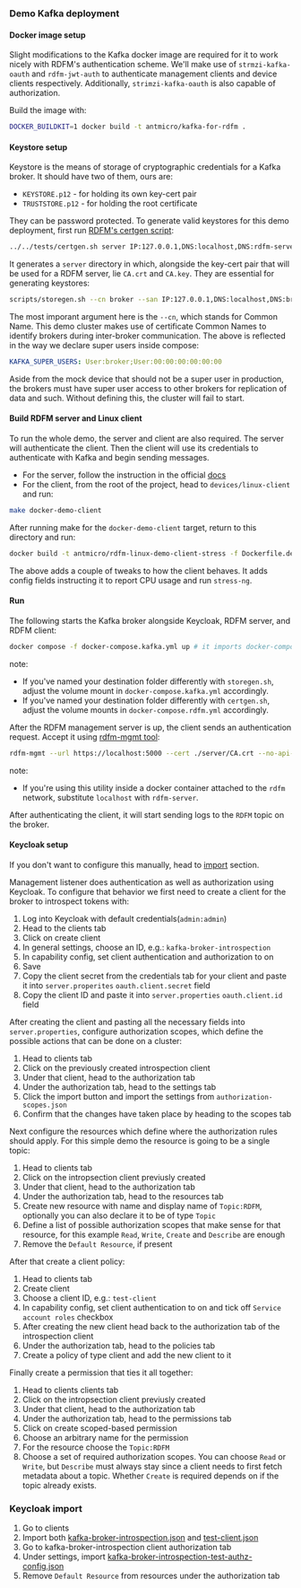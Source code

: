 ### Demo Kafka deployment

#### Docker image setup

Slight modifications to the Kafka docker image are required for it to work nicely with RDFM's authentication scheme. We'll make use of `strmzi-kafka-oauth` and `rdfm-jwt-auth` to authenticate management clients and device clients respectively. Additionally, `strimzi-kafka-oauth` is also capable of authorization.

Build the image with:

```sh
DOCKER_BUILDKIT=1 docker build -t antmicro/kafka-for-rdfm .
```

#### Keystore setup

Keystore is the means of storage of cryptographic credentials for a Kafka broker. It should have two of them, ours are:

* `KEYSTORE.p12` - for holding its own key-cert pair
* `TRUSTSTORE.p12` - for holding the root certificate

They can be password protected. To generate valid keystores for this demo deployment, first run [RDFM's certgen script](../../tests/certgen.sh):

```sh
../../tests/certgen.sh server IP:127.0.0.1,DNS:localhost,DNS:rdfm-server DEVICE no
```

It generates a `server` directory in which, alongside the key-cert pair that will be used for a RDFM server, lie `CA.crt` and `CA.key`. They are essential for generating keystores:

```sh
scripts/storegen.sh --cn broker --san IP:127.0.0.1,DNS:localhost,DNS:broker --password 123123 --destination broker --cacert server/CA.crt --cakey server/CA.key
```

The most imporant argument here is the `--cn`, which stands for Common Name. This demo cluster makes use of certificate Common Names to identify brokers during inter-broker communication. The above is reflected in the way we declare super users inside compose:

```yml
KAFKA_SUPER_USERS: User:broker;User:00:00:00:00:00:00
```

Aside from the mock device that should not be a super user in production, the brokers must have super user access to other brokers for replication of data and such. Without defining this, the cluster will fail to start.

#### Build RDFM server and Linux client

To run the whole demo, the server and client are also required. The server will authenticate the client. Then the client will use its credentials to authenticate with Kafka and begin sending messages.

* For the server, follow the instruction in the official [docs](https://antmicro.github.io/rdfm/rdfm_mgmt_server.html)
* For the client, from the root of the project, head to `devices/linux-client` and run:

```sh
make docker-demo-client
```

After running make for the `docker-demo-client` target, return to this directory and run:

```sh
docker build -t antmicro/rdfm-linux-demo-client-stress -f Dockerfile.demo-client-stress .
```

The above adds a couple of tweaks to how the client behaves. It adds config fields instructing it to report CPU usage and run `stress-ng`.

#### Run

The following starts the Kafka broker alongside Keycloak, RDFM server, and RDFM client:

```sh
docker compose -f docker-compose.kafka.yml up # it imports docker-compose.rdfm.yml
```

note:
* If you've named your destination folder differently with `storegen.sh`, adjust the volume mount in `docker-compose.kafka.yml` accordingly.
* If you've named your destination folder differently with `certgen.sh`, adjust the volume mounts in `docker-compose.rdfm.yml` accordingly.

After the RDFM management server is up, the client sends an authentication request. Accept it using [rdfm-mgmt tool](../../../manager):

```sh
rdfm-mgmt --url https://localhost:5000 --cert ./server/CA.crt --no-api-auth devices auth <mac-addr>
```

note:
* If you're using this utility inside a docker container attached to the `rdfm` network, substitute `localhost` with `rdfm-server`.

After authenticating the client, it will start sending logs to the `RDFM` topic on the broker.

#### Keycloak setup

If you don't want to configure this manually, head to [import](#keycloak-import) section.

Management listener does authentication as well as authorization using Keycloak. To configure that behavior we first need to create a client for the broker to introspect tokens with:

1. Log into Keycloak with default credentials(`admin:admin`)
2. Head to the clients tab
3. Click on create client
4. In general settings, choose an ID, e.g.: `kafka-broker-introspection`
5. In capability config, set client authentication and authorization to on
6. Save
7. Copy the client secret from the credentials tab for your client and paste it into `server.properites` `oauth.client.secret` field
8. Copy the client ID and paste it into `server.properties` `oauth.client.id` field

After creating the client and pasting all the necessary fields into `server.properties`, configure authorization scopes, which define the possible actions that can be done on a cluster:

1. Head to clients tab
2. Click on the previously created introspection client
3. Under that client, head to the authorization tab
4. Under the authorization tab, head to the settings tab
5. Click the import button and import the settings from `authorization-scopes.json`
6. Confirm that the changes have taken place by heading to the scopes tab

Next configure the resources which define where the authorization rules should apply. For this simple demo the resource is going to be a single topic:

1. Head to clients tab
2. Click on the intropsection client previusly created
3. Under that client, head to the authorization tab
4. Under the authorization tab, head to the resources tab
5. Create new resource with name and display name of `Topic:RDFM`, optionally you can also declare it to be of type `Topic`
6. Define a list of possible authorization scopes that make sense for that resource, for this example `Read`, `Write`, `Create` and `Describe` are enough
7. Remove the `Default Resource`, if present

After that create a client policy:

1. Head to clients tab
2. Create client
3. Choose a client ID, e.g.: `test-client`
4. In capability config, set client authentication to on and tick off `Service account roles` checkbox
5. After creating the new client head back to the authorization tab of the introspection client
6. Under the authorization tab, head to the policies tab
7. Create a policy of type client and add the new client to it

Finally create a permission that ties it all together:

1. Head to clients clients tab
2. Click on the intropsection client previusly created
3. Under that client, head to the authorization tab
4. Under the authorization tab, head to the permissions tab
5. Click on create scoped-based permission
6. Choose an arbitrary name for the permission
7. For the resource choose the `Topic:RDFM`
8. Choose a set of required authorization scopes. You can choose `Read` or `Write`, but `Describe` must always stay since a client needs to first fetch metadata about a topic. Whether `Create` is required depends on if the topic already exists.

### Keycloak import

1. Go to clients
2. Import both [kafka-broker-introspection.json](kafka-broker-introspection.json) and [test-client.json](test-client.json)
3. Go to kafka-broker-introspection client authorization tab
4. Under settings, import [kafka-broker-introspection-test-authz-config.json](kafka-broker-introspection-test-authz-config.json)
5. Remove `Default Resource` from resources under the authorization tab
